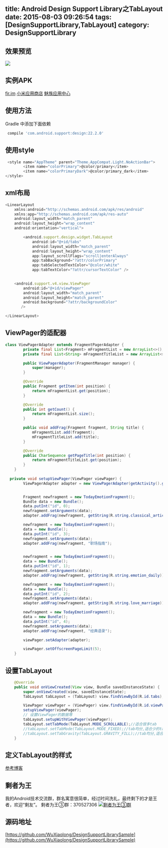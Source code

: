 title: Android Design Support Library之TabLayout 
date: 2015-08-03 09:26:54
tags: [DesignSupportLibrary,TabLayout]
category: DesignSupportLibrary
---
## 效果预览
![](http://7q5c2h.com1.z0.glb.clouddn.com/TabLayout1.gif)
<!--more-->
## 实例APK
[fir.im](https://fir.im/jinriqinggan)
[小米应用商店](http://app.mi.com/detail/30499)
[魅族应用中心](http://app.meizu.com/apps/public/detail?package_name=com.android.xiaomolongstudio.danhuaer)


## 使用方法
Gradle 中添加下面依赖
```js
 compile 'com.android.support:design:22.2.0'
```

## 使用style
```js
 <style name="AppTheme" parent="Theme.AppCompat.Light.NoActionBar">
        <item name="colorPrimary">@color/primary</item>
        <item name="colorPrimaryDark">@color/primary_dark</item>
</style>
```
## xml布局
```js
<LinearLayout
    xmlns:android="http://schemas.android.com/apk/res/android"
    xmlns:app="http://schemas.android.com/apk/res-auto"
    android:layout_width="match_parent"
    android:layout_height="wrap_content"
    android:orientation="vertical">

        <android.support.design.widget.TabLayout
            android:id="@+id/tabs"
            android:layout_width="match_parent"
            android:layout_height="wrap_content"
            app:layout_scrollFlags="scroll|enterAlways"
            app:tabBackground="?attr/colorPrimary"
            app:tabSelectedTextColor="@color/white"
			app:tabTextColor="?attr/cursorTextColor" />

   
    <android.support.v4.view.ViewPager
        android:id="@+id/viewPager"
        android:layout_width="match_parent"
        android:layout_height="match_parent"
        android:background="?attr/backgroundColor"
       />

</LinearLayout>
```
## ViewPager的适配器
```java
class ViewPagerAdapter extends FragmentPagerAdapter {
        private final List<Fragment> mFragmentList = new ArrayList<>();
        private final List<String> mFragmentTitleList = new ArrayList<>();

        public ViewPagerAdapter(FragmentManager manager) {
            super(manager);
        }

        @Override
        public Fragment getItem(int position) {
            return mFragmentList.get(position);
        }

        @Override
        public int getCount() {
            return mFragmentList.size();
        }

        public void addFrag(Fragment fragment, String title) {
            mFragmentList.add(fragment);
            mFragmentTitleList.add(title);
        }

        @Override
        public CharSequence getPageTitle(int position) {
            return mFragmentTitleList.get(position);
        }
    }
    
  private void setupViewPager(ViewPager viewPager) {
        ViewPagerAdapter adapter = new ViewPagerAdapter(getActivity().getSupportFragmentManager());


        Fragment newfragment = new TodayEmotionFragment();
        Bundle data = new Bundle();
        data.putInt("id", 0);
        newfragment.setArguments(data);
        adapter.addFrag(newfragment, getString(R.string.classical_article));

        newfragment = new TodayEmotionFragment();
        data = new Bundle();
        data.putInt("id", 3);
        newfragment.setArguments(data);
        adapter.addFrag(newfragment, "职场指南");


        newfragment = new TodayEmotionFragment();
        data = new Bundle();
        data.putInt("id", 1);
        newfragment.setArguments(data);
        adapter.addFrag(newfragment, getString(R.string.emotion_daily));

        newfragment = new TodayEmotionFragment();
        data = new Bundle();
        data.putInt("id", 2);
        newfragment.setArguments(data);
        adapter.addFrag(newfragment, getString(R.string.love_marriage));

        newfragment = new TodayEmotionFragment();
        data = new Bundle();
        data.putInt("id", 4);
        newfragment.setArguments(data);
        adapter.addFrag(newfragment, "经典语录");

        viewPager.setAdapter(adapter);

        viewPager.setOffscreenPageLimit(5);
    }
```
## 设置TabLayout
```java
    @Override
    public void onViewCreated(View view, Bundle savedInstanceState) {
        super.onViewCreated(view, savedInstanceState);
        TabLayout tabLayout = (TabLayout) view.findViewById(R.id.tabs);

        ViewPager viewPager = (ViewPager) view.findViewById(R.id.viewPager);
        setupViewPager(viewPager);
        // 设置ViewPager的数据等
        tabLayout.setupWithViewPager(viewPager);
        tabLayout.setTabMode(TabLayout.MODE_SCROLLABLE);//适合很多tab
        //tabLayout.setTabMode(TabLayout.MODE_FIXED);//tab均分,适合少的tab
		//tabLayout.setTabGravity(TabLayout.GRAVITY_FILL);//tab均分,适合少的tab,TabLayout.GRAVITY_CENTER
    }
```
## 定义TabLayout的样式
[参考博客](http://chenfuduo.me/2015/07/30/TabLayout-of-design-support-library/)

## 剩者为王
我的Android技术交流群，群名寓意很简单，经过时间洗礼，最终剩下的才是王者，欢迎“剩友”。
剩者为王③群：370527306 <a target="_blank" href="http://shang.qq.com/wpa/qunwpa?idkey=0a992ba077da4c8325cbfef1c9e81f0443ffb782a0f2135c1a8f7326baac58ac"><img border="0" src="http://pub.idqqimg.com/wpa/images/group.png" alt="剩者为王③群" title="剩者为王③群"></a>

## 源码地址
[https://github.com/WuXiaolong/DesignSupportLibrarySample](https://github.com/WuXiaolong/DesignSupportLibrarySample)